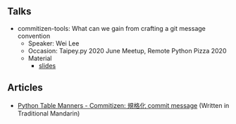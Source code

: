 ## Talks
* commitizen-tools: What can we gain from crafting a git message convention
    * Speaker: Wei Lee
    * Occasion: Taipey.py 2020 June Meetup, Remote Python Pizza 2020
    * Material
        * [slides](https://speakerdeck.com/leew/commitizen-tools-what-can-we-gain-from-crafting-a-git-message-convention-at-taipey-dot-py)

## Articles
* [Python Table Manners - Commitizen: 規格化 commit message](https://lee-w.github.io/posts/tech/2020/03/python-table-manners-commitizen/) (Written in Traditional Mandarin)
